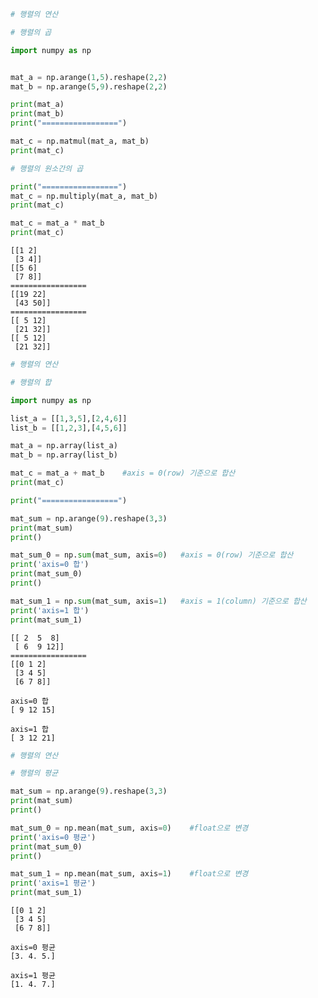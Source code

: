 ```python
# 행렬의 연산

# 행렬의 곱

import numpy as np


mat_a = np.arange(1,5).reshape(2,2)
mat_b = np.arange(5,9).reshape(2,2)

print(mat_a)
print(mat_b)
print("=================")

mat_c = np.matmul(mat_a, mat_b)
print(mat_c)

# 행렬의 원소간의 곱

print("=================")
mat_c = np.multiply(mat_a, mat_b)
print(mat_c)

mat_c = mat_a * mat_b
print(mat_c)


```

    [[1 2]
     [3 4]]
    [[5 6]
     [7 8]]
    =================
    [[19 22]
     [43 50]]
    =================
    [[ 5 12]
     [21 32]]
    [[ 5 12]
     [21 32]]
    


```python
# 행렬의 연산

# 행렬의 합

import numpy as np

list_a = [[1,3,5],[2,4,6]]
list_b = [[1,2,3],[4,5,6]]

mat_a = np.array(list_a)
mat_b = np.array(list_b)

mat_c = mat_a + mat_b    #axis = 0(row) 기준으로 합산
print(mat_c)

print("=================")

mat_sum = np.arange(9).reshape(3,3)
print(mat_sum)
print()

mat_sum_0 = np.sum(mat_sum, axis=0)   #axis = 0(row) 기준으로 합산
print('axis=0 합')
print(mat_sum_0)
print()

mat_sum_1 = np.sum(mat_sum, axis=1)   #axis = 1(column) 기준으로 합산
print('axis=1 합') 
print(mat_sum_1)

```

    [[ 2  5  8]
     [ 6  9 12]]
    =================
    [[0 1 2]
     [3 4 5]
     [6 7 8]]
    
    axis=0 합
    [ 9 12 15]
    
    axis=1 합
    [ 3 12 21]
    


```python
# 행렬의 연산

# 행렬의 평균

mat_sum = np.arange(9).reshape(3,3)
print(mat_sum)
print()

mat_sum_0 = np.mean(mat_sum, axis=0)    #float으로 변경
print('axis=0 평균')
print(mat_sum_0)
print()

mat_sum_1 = np.mean(mat_sum, axis=1)    #float으로 변경
print('axis=1 평균')
print(mat_sum_1)
```

    [[0 1 2]
     [3 4 5]
     [6 7 8]]
    
    axis=0 평균
    [3. 4. 5.]
    
    axis=1 평균
    [1. 4. 7.]
    
